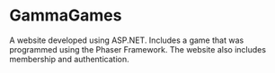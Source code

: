 # GammaGames
A website developed using ASP.NET.  Includes a game that was programmed using the Phaser Framework.  The website also includes membership and authentication.

